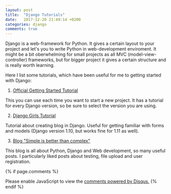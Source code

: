 ```yaml
---
layout: post
title:  "Django Tutorials"
date:   2017-12-20 21:49:14 +0200
categories: django
comments: true
---
```


Django is a web-framework for Python. It gives a certain layout to your project and let's you to write Python in web-development enviroment. It might be a bit oberwhelming for small projects as all MVC (model-view-controller) frameworks, but for bigger project it gives a certain structure and is really worth learning.

Here I list some tutorials, which have been useful for me to getting started with Django:

1) [Official Getting Started Tutorial](https://docs.djangoproject.com/en/1.11/intro/tutorial01/)

This you can use each time you want to start a new project. It has a tutorial for every Django version, so be sure to select the version you are using.


2) [Django Girls Tutorial](https://www.gitbook.com/book/djangogirls/djangogirls-tutorial/details)

Tutorial about creating blog in Django. Useful for getting familiar with forms and models (Django version 1.10, but works fine for 1.11 as well).


3) [Blog "Simple is better than complex"](https://simpleisbetterthancomplex.com/tutorial/2016/08/01/how-to-upload-files-with-django.html)

This blog is all about Python, Django and Web development, so many useful posts. I particularly liked posts about testing, file upload and user registration.


{% if page.comments %}
 <div id="disqus_thread"></div>
<script>
// var disqus_config = function () {
// this.page.url = "{{ page.url }}"
// };
 (function() { // DON'T EDIT BELOW THIS LINE
 var d = document, s = d.createElement('script');
 s.src = 'https://varjekass-com-blog.disqus.com/embed.js';
 s.setAttribute('data-timestamp', +new Date());
 (d.head || d.body).appendChild(s);
 })();
 </script>
 <noscript>Please enable JavaScript to view the <a href="https://disqus.com/?ref_noscript">comments powered by Disqus.</a></noscript>
{% endif %}
